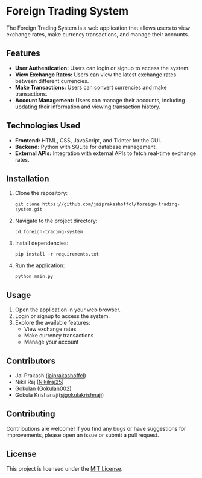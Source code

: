 # Foreign Trading System

The Foreign Trading System is a web application that allows users to view exchange rates, make currency transactions, and manage their accounts.

## Features

- **User Authentication:** Users can login or signup to access the system.
- **View Exchange Rates:** Users can view the latest exchange rates between different currencies.
- **Make Transactions:** Users can convert currencies and make transactions.
- **Account Management:** Users can manage their accounts, including updating their information and viewing transaction history.

## Technologies Used

- **Frontend:** HTML, CSS, JavaScript, and Tkinter for the GUI.
- **Backend:** Python with SQLite for database management.
- **External APIs:** Integration with external APIs to fetch real-time exchange rates.

## Installation


1. Clone the repository:
   ```
   git clone https://github.com/jaiprakashoffcl/foreign-trading-system.git
   ```

2. Navigate to the project directory:
   ```
   cd foreign-trading-system
   ```

3. Install dependencies:
   ```
   pip install -r requirements.txt
   ```

4. Run the application:
   ```
   python main.py
   ```

## Usage

1. Open the application in your web browser.
2. Login or signup to access the system.
3. Explore the available features:
   - View exchange rates
   - Make currency transactions
   - Manage your account

## Contributors

- Jai Prakash ([jaiprakashoffcl](https://github.com/jaiprakashoffcl))
- Nikil Raj ([Nikilraj25](https://github.com/Nikilraj25))
- Gokulan ([Gokulan002](https://github.com/Gokulan002))
- Gokula Krishanaji([sjgokulakrishnaji](https://github.com/sjgokulakrishnaji))

## Contributing

Contributions are welcome! If you find any bugs or have suggestions for improvements, please open an issue or submit a pull request.

## License

This project is licensed under the [MIT License](LICENSE).
